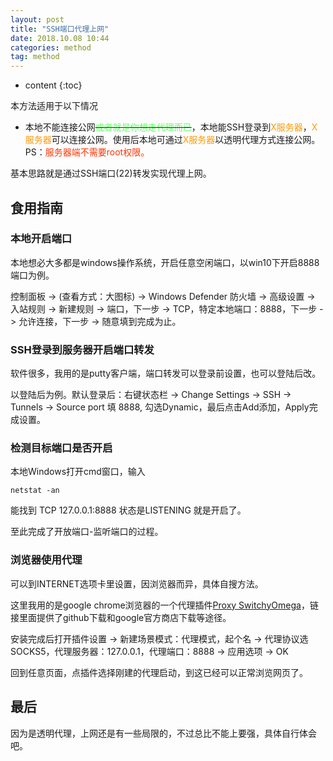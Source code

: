 ```yaml
---
layout: post
title: "SSH端口代理上网"
date: 2018.10.08 10:44
categories: method
tag: method
---
```

* content
{:toc}


本方法适用于以下情况

 + 本地不能连接公网<del><font color="#66FF66">或者就是你想走代理而已</font></del>，本地能SSH登录到<font color="#FF9900">X服务器</font>，<font color="#FF9900">X服务器</font>可以连接公网。使用后本地可通过<font color="#FF9900">X服务器</font>以透明代理方式连接公网。 PS：<font color="#FF3300">服务器端不需要root权限。</font>

基本思路就是通过SSH端口(22)转发实现代理上网。


## 食用指南

### 本地开启端口

本地想必大多都是windows操作系统，开启任意空闲端口，以win10下开启8888端口为例。

控制面板 -> (查看方式：大图标) -> Windows Defender 防火墙 -> 高级设置 -> 入站规则 -> 新建规则 -> 端口，下一步 -> TCP，特定本地端口：8888，下一步 -> 允许连接，下一步 -> 随意填到完成为止。

### SSH登录到服务器开启端口转发

软件很多，我用的是putty客户端，端口转发可以登录前设置，也可以登陆后改。

以登陆后为例。默认登录后：右键状态栏 -> Change Settings -> SSH -> Tunnels -> Source port 填 8888, 勾选Dynamic，最后点击Add添加，Apply完成设置。

### 检测目标端口是否开启

本地Windows打开cmd窗口，输入

	netstat -an

能找到 TCP 127.0.0.1:8888 状态是LISTENING 就是开启了。

至此完成了开放端口-监听端口的过程。

### 浏览器使用代理

可以到INTERNET选项卡里设置，因浏览器而异，具体自搜方法。

这里我用的是google chrome浏览器的一个代理插件[Proxy SwitchyOmega](https://www.switchyomega.com/)，链接里面提供了github下载和google官方商店下载等途径。

安装完成后打开插件设置 -> 新建场景模式：代理模式，起个名 -> 代理协议选SOCKS5，代理服务器：127.0.0.1，代理端口：8888 -> 应用选项 -> OK

回到任意页面，点插件选择刚建的代理启动，到这已经可以正常浏览网页了。

## 最后

因为是透明代理，上网还是有一些局限的，不过总比不能上要强，具体自行体会吧。
